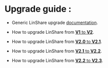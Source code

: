 # Upgrade guide :

* Generic LinShare upgrade [documentation](linshare-upgrade.md).

* How to upgrade LinShare from  [__V1__ to __V2__](linshare-upgrade-from-v1-to-v2.md).

* How to upgrade LinShare from  [__V2.0__ to __V2.1__](linshare-upgrade-from-v2.0-to-v2.1.md).

* How to upgrade LinShare from  [__V2.1__ to __V2.2__](linshare-upgrade-from-v2.1-to-v2.2.md).

* How to upgrade LinShare from  [__V2.2__ to __V2.3__](linshare-upgrade-from-v2.2-to-v2.3.md).
